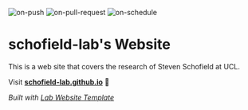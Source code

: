 
  ![on-push](../../actions/workflows/on-push.yaml/badge.svg)
  ![on-pull-request](../../actions/workflows/on-pull-request.yaml/badge.svg)
  ![on-schedule](../../actions/workflows/on-schedule.yaml/badge.svg)

  # schofield-lab's Website

  This is a web site that covers the research of Steven Schofield at UCL.
  
  Visit **[schofield-lab.github.io](https://schofield-lab.github.io)** 🚀

  _Built with [Lab Website Template](https://greene-lab.gitbook.io/lab-website-template-docs)_
